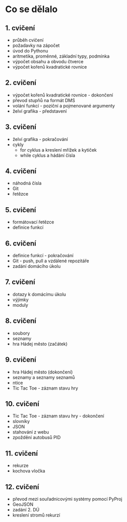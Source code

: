 # Co se dělalo

## 1. cvičení
* průběh cvičení
* požadavky na zápočet
* úvod do Pythonu
* aritmetika, proměnné, základní typy, podmínka
* výpočet obsahu a obvodu čtverce
* výpočet kořenů kvadratické rovnice

## 2. cvičení
* výpočet kořenů kvadratické rovnice - dokončení
* převod stupňů na formát DMS
* volání funkcí - poziční a pojmenované argumenty
* želví grafika - představení

## 3. cvičení
* želví grafika - pokračování
* cykly 
  * for cyklus a kreslení mřížek a kytiček
  * while cyklus a hádání čísla

## 4. cvičení
* náhodná čísla
* Git
* řetězce

## 5. cvičení
* formátovací řetězce
* definice funkcí

## 6. cvičení
* definice funkcí - pokračování
* Git - push, pull a vzdálené repozitáře
* zadání domácího úkolu

## 7. cvičení
* dotazy k domácímu úkolu
* výjimky
* moduly

## 8. cvičení
* soubory
* seznamy
* hra Hádej město (začátek)

## 9. cvičení
* hra Hádej město (dokončení)
* seznamy a seznamy seznamů
* ntice
* Tic Tac Toe - záznam stavu hry

## 10. cvičení
* Tic Tac Toe - záznam stavu hry - dokončení
* slovníky
* JSON
* stahování z webu
* zpoždění autobusů PID

## 11. cvičení
* rekurze
* kochova vločka

## 12. cvičení
* převod mezi souřadnicovými systémy pomocí PyProj
* GeoJSON
* zadání 2. DÚ
* kreslení stromů rekurzí
